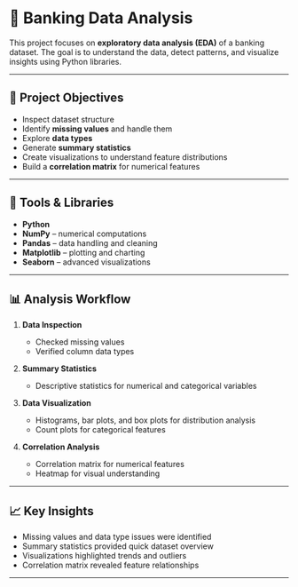 # 🏦 Banking Data Analysis

This project focuses on **exploratory data analysis (EDA)** of a banking dataset. The goal is to understand the data, detect patterns, and visualize insights using Python libraries.

---

## 📌 Project Objectives
- Inspect dataset structure  
- Identify **missing values** and handle them  
- Explore **data types**  
- Generate **summary statistics**  
- Create visualizations to understand feature distributions  
- Build a **correlation matrix** for numerical features  

---

## 🔧 Tools & Libraries
- **Python**  
- **NumPy** – numerical computations  
- **Pandas** – data handling and cleaning  
- **Matplotlib** – plotting and charting  
- **Seaborn** – advanced visualizations  

---

## 📊 Analysis Workflow
1. **Data Inspection**
   - Checked missing values
   - Verified column data types  

2. **Summary Statistics**
   - Descriptive statistics for numerical and categorical variables  

3. **Data Visualization**
   - Histograms, bar plots, and box plots for distribution analysis  
   - Count plots for categorical features  

4. **Correlation Analysis**
   - Correlation matrix for numerical features  
   - Heatmap for visual understanding  

---

## 📈 Key Insights
- Missing values and data type issues were identified  
- Summary statistics provided quick dataset overview  
- Visualizations highlighted trends and outliers  
- Correlation matrix revealed feature relationships  

---
